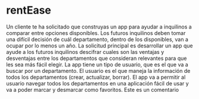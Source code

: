 # rentEase
Un cliente te ha solicitado que construyas un app para ayudar a inquilinos a comparar entre opciones disponibles. Los futuros inquilinos deben tomar una difícil decisión de cuál departamento, dentro de los disponibles, van a ocupar por lo menos un año.
La solicitud
principal es desarrollar un app que ayude a los futuros inquilinos descifrar cuales son las
ventajas y desventajas entre los departamentos que consideran relevantes para que les sea
más fácil elegir.
La app tiene un tipo de usuario, que es el que va a buscar por un departamento. El usuario
es el que maneja la información de todos los departamentos (crear, actualizar, borrar). El
app va a permitir al usuario navegar todos los departamentos en una aplicación fácil de
usar y va a poder marcar y desmarcar como favoritos.
Este es un comentario
